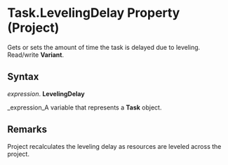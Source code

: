 
# Task.LevelingDelay Property (Project)

Gets or sets the amount of time the task is delayed due to leveling. Read/write  **Variant**.


## Syntax

 _expression_. **LevelingDelay**

 _expression_A variable that represents a  **Task** object.


## Remarks

Project recalculates the leveling delay as resources are leveled across the project.

